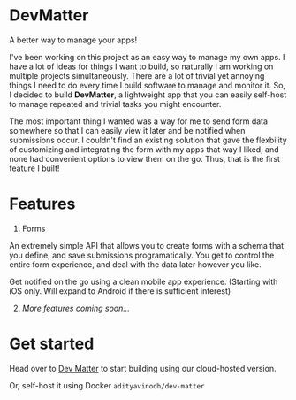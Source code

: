 # DevMatter

A better way to manage your apps!

I've been working on this project as an easy way to manage my own apps. I have a lot of ideas for things I want to build, so naturally I am working on multiple projects simultaneously. There are a lot of trivial yet annoying things I need to do every time I build software to manage and monitor it. So, I decided to build __DevMatter__, a lightweight app that you can easily self-host to manage repeated and trivial tasks you might encounter.

The most important thing I wanted was a way for me to send form data somewhere so that I can easily view it later and be notified when submissions occur. I couldn't find an existing solution that gave the flexbility of customizing and integrating the form with my apps that way I liked, and none had convenient options to view them on the go. Thus, that is the first feature I built!

# Features

1. Forms

An extremely simple API that allows you to create forms with a schema that you define, and save submissions programatically. You get to control the entire form experience, and deal with the data later however you like.

Get notified on the go using a clean mobile app experience. (Starting with iOS only. Will expand to Android if there is sufficient interest)

2. _More features coming soon..._

# Get started

Head over to [Dev Matter](https://devmatter.app) to start building using our cloud-hosted version.

Or, self-host it using Docker `adityavinodh/dev-matter`

